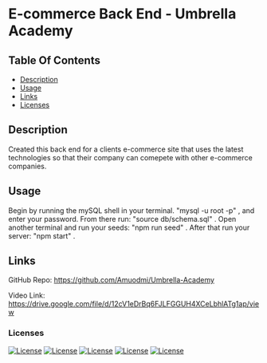 # E-commerce Back End - Umbrella Academy

## Table Of Contents

- [Description](#description)
- [Usage](#usage)
- [Links](#links)
- [Licenses](#licenses)

## Description

Created this back end for a clients e-commerce site that uses the latest technologies 
so that their company can comepete with other e-commerce companies. 

## Usage

Begin by running the mySQL shell in your terminal.  "mysql -u root -p" , and enter your password.  From there run:  "source db/schema.sql" . Open another terminal and run your seeds:  "npm run seed" . After that run your server:  "npm start" .


## Links

GitHub Repo: https://github.com/Amuodmi/Umbrella-Academy

Video Link: https://drive.google.com/file/d/12cV1eDrBq6FJLFGGUH4XCeLbhlATg1ap/view


### Licenses
[![License](https://img.shields.io/badge/License-Express-orange.svg)](https://opensource.org/licenses/Express)
[![License](https://img.shields.io/badge/License-Sequelize-green.svg)](https://opensource.org/licenses/Sequelize)
[![License](https://img.shields.io/badge/License-mysql12-blue.svg)](https://opensource.org/licenses/mysql12)
[![License](https://img.shields.io/badge/License-dotenv-blue.svg)](https://opensource.org/licenses/dotenv)
[![License](https://img.shields.io/badge/License-nodemon-green.svg)](https://opensource.org/licenses/nodemon)

